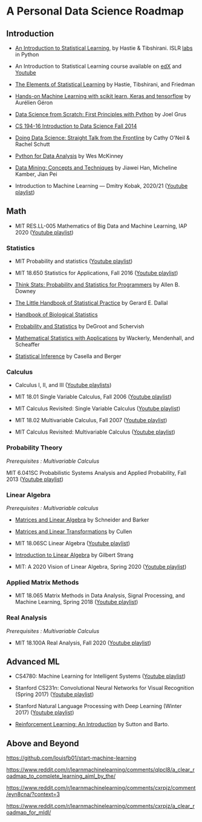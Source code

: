 # A Personal Data Science Roadmap

## Introduction

- [An Introduction to Statistical Learning](https://hastie.su.domains/ISLR2/ISLRv2_website.pdf), by Hastie & Tibshirani. ISLR [labs](https://github.com/JWarmenhoven/ISLR-python "labs") in Python

- An Introduction to Statistical Learning course available on [edX](https://www.edx.org/course/statistical-learning) and [Youtube](https://www.youtube.com/playlist?list=PLoROMvodv4rOzrYsAxzQyHb8n_RWNuS1e)

- [The Elements of Statistical Learning](https://hastie.su.domains/ElemStatLearn/printings/ESLII_print12_toc.pdf) by Hastie, Tibshirani, and Friedman

- [Hands-on Machine Learning with scikit learn, Keras and tensorflow](https://library.lol/main/D6756726683D9AACB09B8B71A2E76319 "Hands-on Machine Learning with scikit learn, Keras and tensorflow") by Aurélien Géron

- [Data Science from Scratch: First Principles with Python](https://library.lol/main/784659BE3C31EC6538991C44136D3282 "Data Science from Scratch: First Principles with Python") by Joel Grus

- [CS 194-16 Introduction to Data Science Fall 2014](https://bcourses.berkeley.edu/courses/1267848/wiki "CS 194-16 Introduction to Data Science Fall 2014")

- [Doing Data Science: Straight Talk from the Frontline](https://library.lol/main/C939289D4D98EC56254052DC125DE9EA "Doing Data Science: Straight Talk from the Frontline") by Cathy O'Neil & Rachel Schutt

- [Python for Data Analysis](https://library.lol/main/FE2799007BC57CBFD45809344399721F "Python for Data Analysis") by Wes McKinney

- [Data Mining: Concepts and Techniques](https://library.lol/main/46647BD263CC0EA8F5C9FCC69E8AD039 "Data Mining: Concepts and Techniques") by Jiawei Han, Micheline Kamber, Jian Pei

-  Introduction to Machine Learning — Dmitry Kobak, 2020/21 ([Youtube playlist](https://www.youtube.com/playlist?list=PL05umP7R6ij35ShKLDqccJSDntugY4FQT "Youtube playlist"))

## Math

- MIT RES.LL-005 Mathematics of Big Data and Machine Learning, IAP 2020 ([Youtube playlist](https://www.youtube.com/playlist?list=PLUl4u3cNGP62uI_DWNdWoIMsgPcLGOx-V "Youtube playlist"))

### Statistics

-  MIT Probability and statistics ([Youtube playlist](https://www.youtube.com/playlist?list=PLl8XY7QVSa4aUyZAtL2Hlf_mx3LaSix9B "Youtube playlist"))

-  MIT 18.650 Statistics for Applications, Fall 2016 ([Youtube playlist](https://www.youtube.com/playlist?list=PLUl4u3cNGP60uVBMaoNERc6knT_MgPKS0 "Youtube playlist"))

- [Think Stats: Probability and Statistics for Programmers](https://greenteapress.com/thinkstats/thinkstats.pdf "Think Stats: Probability and Statistics for Programmers") by Allen B. Downey

- [The Little Handbook of Statistical Practice](http://www.jerrydallal.com/lhsp/lhsp.htm "The Little Handbook of Statistical Practice") by Gerard E. Dallal

- [Handbook of Biological Statistics](https://www.biostathandbook.com/ "Handbook of Biological Statistics")

- [Probability and Statistics](https://library.lol/main/FD761462D750BA64A0B7A06DCA4014B3 "Probability and Statistics") by DeGroot and Schervish

- [Mathematical Statistics with Applications](https://library.lol/main/7CC0F188907D1354FD843615117A665D "Mathematical Statistics with Applications") by Wackerly, Mendenhall, and Scheaffer

- [Statistical Inference](https://library.lol/main/AFEA50AF4A9C47B5785843551DBD9F40 "Statistical Inference") by Casella and Berger

### Calculus

- Calculus I, II, and III ([Youtube playlists](https://www.youtube.com/@amarchese22/playlists "Youtube playlists"))

- MIT 18.01 Single Variable Calculus, Fall 2006 ([Youtube playlist](https://www.youtube.com/playlist?list=PL590CCC2BC5AF3BC1 "Youtube playlist"))
-  MIT Calculus Revisited: Single Variable Calculus ([Youtube playlist](https://www.youtube.com/playlist?list=PL3B08AE665AB9002A "Youtube playlist"))
-  MIT 18.02 Multivariable Calculus, Fall 2007 ([Youtube playlist](https://www.youtube.com/playlist?list=PL4C4C8A7D06566F38 "Youtube playlist"))
-  MIT Calculus Revisited: Multivariable Calculus ([Youtube playlist](https://www.youtube.com/playlist?list=PL1C22D4DED943EF7B "Youtube playlist"))

### Probability Theory
*Prerequisites : Multivariable Calculus*

MIT 6.041SC Probabilistic Systems Analysis and Applied Probability, Fall 2013 ([Youtube playlist](https://www.youtube.com/playlist?list=PLUl4u3cNGP60A3XMwZ5sep719_nh95qOe "Youtube playlist"))

### Linear Algebra
*Prerequisites : Multivariable calculus*

- [Matrices and Linear Algebra](https://library.lol/main/C6EBC62F23B21A9ACAF10B6314149099 "Matrices and Linear Algebra") by Schneider and Barker

- [Matrices and Linear Transformations](https://library.lol/main/8534287F6130C7E1453A64FB3BA10F2F "Matrices and Linear Transformations") by Cullen 

- MIT 18.06SC Linear Algebra ([Youtube playlist](https://www.youtube.com/playlist?list=PL221E2BBF13BECF6C "Youtube playlist"))

- [Introduction to Linear Algebra](https://library.lol/main/A114D264A3F27B7C87C59A973710C388 "Introduction to Linear Algebra") by Gilbert Strang

- MIT: A 2020 Vision of Linear Algebra, Spring 2020 ([Youtube playlist](https://www.youtube.com/playlist?list=PLUl4u3cNGP61iQEFiWLE21EJCxwmWvvek "Youtube playlist"))

### Applied Matrix Methods

- MIT 18.065 Matrix Methods in Data Analysis, Signal Processing, and Machine Learning, Spring 2018 ([Youtube playlist](https://www.youtube.com/playlist?list=PLUl4u3cNGP63oMNUHXqIUcrkS2PivhN3k "Youtube playlist"))

### Real Analysis
*Prerequisites : Multivariable Calculus*

-  MIT 18.100A Real Analysis, Fall 2020 ([Youtube playlist](httphttps://www.youtube.com/playlist?list=PLUl4u3cNGP61O7HkcF7UImpM0cR_L2gSw "Youtube playlist"))

## Advanced ML

- CS4780: Machine Learning for Intelligent Systems ([Youtube playlist](https://www.youtube.com/playlist?list=PLl8OlHZGYOQ7bkVbuRthEsaLr7bONzbXS "Youtube playlist"))

- Stanford CS231n: Convolutional Neural Networks for Visual Recognition (Spring 2017) ([Youtube playlist](https://www.youtube.com/playlist?list=PLa-Bt050gYuhEeLRG8YBmFxwLvTJ5FqPS "Youtube playlist"))

- Stanford Natural Language Processing with Deep Learning (Winter 2017) ([Youtube playlist](https://www.youtube.com/playlist?list=PL3FW7Lu3i5Jsnh1rnUwq_TcylNr7EkRe6 "Youtube playlist"))

- [Reinforcement Learning: An Introduction](https://web.stanford.edu/class/psych209/Readings/SuttonBartoIPRLBook2ndEd.pdf "Reinforcement Learning: An Introduction") by Sutton and Barto.

## Above and Beyond

https://github.com/louisfb01/start-machine-learning

https://www.reddit.com/r/learnmachinelearning/comments/qlpcl8/a_clear_roadmap_to_complete_learning_aiml_by_the/

https://www.reddit.com/r/learnmachinelearning/comments/cxrpjz/comment/eyn8cna/?context=3

https://www.reddit.com/r/learnmachinelearning/comments/cxrpjz/a_clear_roadmap_for_mldl/
